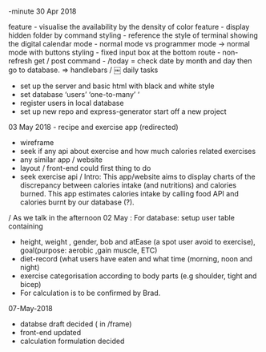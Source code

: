 # 
-minute
30 Apr 2018

feature - visualise the availability by the density of color
feature - display hidden folder by command
styling - reference the style of terminal showing the digital calendar
mode - normal mode vs programmer mode -> normal mode with buttons
styling - fixed input box at the bottom
route - non-refresh get / post
command - /today = check date by month and day then go to database. => handlebars /
￼
daily tasks
- set up the server and basic html with black and white style
- set database ‘users’ ‘one-to-many’ ‘
- register users in local database
- set up new repo and express-generator start off a new project

03 May 2018 - recipe and exercise app (redirected)
- wireframe
- seek if any api about exercise and how much calories related exercises
- any similar app / website
- layout / front-end could first thing to do
- seek exercise api /
Intro: This app/website aims to display charts of the discrepancy between calories intake (and nutritions) and calories burned. This app estimates calories intake by calling food API and calories burnt by our database (?).

/ As we talk in the afternoon 02 May :
For database:
setup user table containing
- height, weight , gender, bob and atEase (a spot user avoid to exercise), goal(purpose: aerobic ,gain muscle, ETC)
- diet-record (what users have eaten and what time (morning, noon and night)
- exercise categorisation according to body parts (e.g shoulder, tight and bicep)
- For calculation is to be confirmed by Brad.

07-May-2018
- databse draft decided ( in /frame)
- front-end updated
- calculation formulation decided
